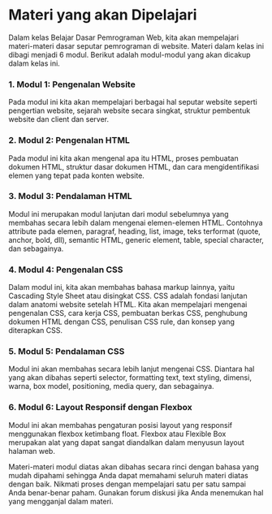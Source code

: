# Materi yang akan Dipelajari

Dalam kelas Belajar Dasar Pemrograman Web, kita akan mempelajari materi-materi dasar seputar pemrograman di website. Materi dalam kelas ini dibagi menjadi 6 modul. Berikut adalah modul-modul yang akan dicakup dalam kelas ini.

### 1. **Modul 1: Pengenalan Website**
   Pada modul ini kita akan mempelajari berbagai hal seputar website seperti pengertian website, sejarah website secara singkat, struktur pembentuk website dan client dan server.

### 2. **Modul 2: Pengenalan HTML**
   Pada modul ini kita akan mengenal apa itu HTML, proses pembuatan dokumen HTML, struktur dasar dokumen HTML, dan cara mengidentifikasi elemen yang tepat pada konten website.

### 3. **Modul 3: Pendalaman HTML**
   Modul ini merupakan modul lanjutan dari modul sebelumnya yang membahas secara lebih dalam mengenai elemen-elemen HTML. Contohnya attribute pada elemen, paragraf, heading, list, image, teks terformat (quote, anchor, bold, dll), semantic HTML, generic element, table, special character, dan sebagainya.

### 4. **Modul 4: Pengenalan CSS**
   Dalam modul ini, kita akan membahas bahasa markup lainnya, yaitu Cascading Style Sheet atau disingkat CSS. CSS adalah fondasi lanjutan dalam anatomi website setelah HTML. Kita akan mempelajari mengenai pengenalan CSS, cara kerja CSS, pembuatan berkas CSS, penghubung dokumen HTML dengan CSS, penulisan CSS rule, dan konsep yang diterapkan CSS.

### 5. **Modul 5: Pendalaman CSS**
   Modul ini akan membahas secara lebih lanjut mengenai CSS. Diantara hal yang akan dibahas seperti selector, formatting text, text styling, dimensi, warna, box model, positioning, media query, dan sebagainya.

### 6. **Modul 6: Layout Responsif dengan Flexbox**
   Modul ini akan membahas pengaturan posisi layout yang responsif menggunakan flexbox ketimbang float. Flexbox atau Flexible Box merupakan alat yang dapat sangat diandalkan dalam menyusun layout halaman web.

Materi-materi modul diatas akan dibahas secara rinci dengan bahasa yang mudah dipahami sehingga Anda dapat memahami seluruh materi diatas dengan baik. Nikmati proses dengan mempelajari satu per satu sampai Anda benar-benar paham. Gunakan forum diskusi jika Anda menemukan hal yang mengganjal dalam materi.
